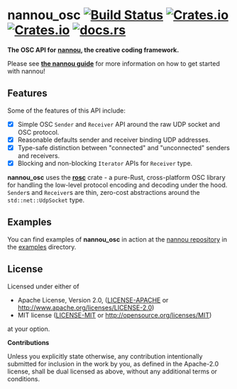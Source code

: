 # nannou_osc [![Build Status](https://travis-ci.org/nannou-org/nannou_osc.svg?branch=master)](https://travis-ci.org/nannou-org/nannou_osc) [![Crates.io](https://img.shields.io/crates/v/nannou_osc.svg)](https://crates.io/crates/nannou_osc) [![Crates.io](https://img.shields.io/crates/l/nannou_osc.svg)](https://github.com/nannou-org/nannou_osc/blob/master/LICENSE-MIT) [![docs.rs](https://docs.rs/nannou_osc/badge.svg)](https://docs.rs/nannou_osc/)

**The OSC API for** [**nannou**](https://nannou.cc)**, the creative coding
framework.**

Please see [**the nannou guide**](https://guide.nannou.cc) for more information
on how to get started with nannou!

## Features

Some of the features of this API include:

- [x] Simple OSC `Sender` and `Receiver` API around the raw UDP socket and OSC
  protocol.
- [x] Reasonable defaults sender and receiver binding UDP addresses.
- [x] Type-safe distinction between "connected" and "unconnected" senders and
  receivers.
- [x] Blocking and non-blocking `Iterator` APIs for `Receiver` type.

**nannou_osc** uses the [**rosc**](https://crates.io/crates/rosc) crate - a
pure-Rust, cross-platform OSC library for handling the low-level protocol
encoding and decoding under the hood. `Sender`s and `Receiver`s are thin,
zero-cost abstractions around the `std::net::UdpSocket` type.

## Examples

You can find examples of **nannou_osc** in action at the [nannou
repository](git@github.com:nannou-org/nannou.git) in the
[examples](https://github.com/nannou-org/nannou/tree/master/examples) directory.

## License

Licensed under either of

 * Apache License, Version 2.0, ([LICENSE-APACHE](LICENSE-APACHE) or http://www.apache.org/licenses/LICENSE-2.0)
 * MIT license ([LICENSE-MIT](LICENSE-MIT) or http://opensource.org/licenses/MIT)

at your option.

**Contributions**

Unless you explicitly state otherwise, any contribution intentionally submitted
for inclusion in the work by you, as defined in the Apache-2.0 license, shall be
dual licensed as above, without any additional terms or conditions.
